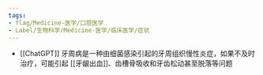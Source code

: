 ```yaml
---
tags:
- flag/Medicine-医学/口腔医学
- Label/生物科学/Medicine-医学/临床医学/症状
---
```


- [[ChatGPT]] 牙周病是一种由细菌感染引起的牙周组织慢性炎症，如果不及时治疗，可能引起 [[牙龈出血]]、齿槽骨吸收和牙齿松动甚至脱落等问题
